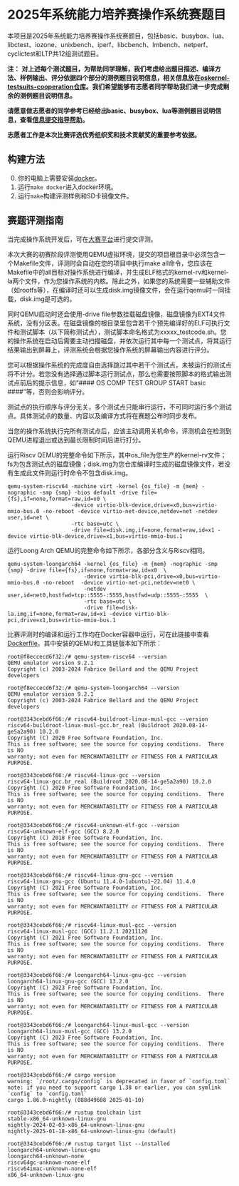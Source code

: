# 2025年系统能力培养赛操作系统赛题目

本项目是2025年系统能力培养赛操作系统赛题目，包括basic、busybox、lua、libctest、iozone、unixbench、iperf、libcbench、lmbench、netperf、cyclictest和LTP共12组测试题目。

**注：**
**对上述每个测试题目，为帮助同学理解，我们考虑给出题目描述、编译方法、样例输出、评分依据四个部分的测例题目说明信息，相关信息放在[oskernel-testsuits-cooperation仓库](https://github.com/oscomp/oskernel-testsuits-cooperation/tree/master)。我们希望能够有志愿者同学帮助我们进一步完成剩余的测例题目说明信息。**

**请愿意做志愿者的同学参考已经给出basic、busybox、lua等测例题目说明信息，查看[信息提交指导帮助](https://github.com/oscomp/oskernel-testsuits-cooperation/blob/master/README.md)。**

**志愿者工作是本次比赛评选优秀组织奖和技术贡献奖的重要参考依据。**

## 构建方法

0. 你的电脑上需要安装[docker](https://docs.docker.com/engine/install/)。
1. 运行`make docker`进入docker环境。
2. 运行`make`构建评测样例和SD卡镜像文件。

## 赛题评测指南

当完成操作系统开发后，可在[大赛平台](http://course.educg.net)进行提交评测。

本次大赛的初赛阶段评测使用QEMU虚拟环境，提交的项目根目录中必须包含一个Makefile文件，评测时会自动在您的项目中执行make all命令，您应该在Makefile中的all目标对操作系统进行编译，并生成ELF格式的kernel-rv和kernel-la两个文件，作为您操作系统的内核。除此之外，如果您的系统需要一些辅助文件（如rootfs等），在编译时还可以生成disk.img镜像文件，会在运行qemu时一同挂载，disk.img是可选的。

同时QEMU启动时还会使用-drive file参数挂载磁盘镜像，磁盘镜像为EXT4文件系统，没有分区表。在磁盘镜像的根目录里包含若干个预先编译好的ELF可执行文件和测试脚本（以下简称测试点），测试脚本命名格式为xxxxx_testcode.sh。您的操作系统在启动后需要主动扫描磁盘，并依次运行其中每一个测试点，将其运行结果输出到屏幕上，评测系统会根据您操作系统的屏幕输出内容进行评分。

您可以根据操作系统的完成度自由选择跳过其中若干个测试点，未被运行的测试点将不计分。若您没有选择通过脚本运行测试点，那么也需要按照脚本的格式输出测试点前后的提示信息，如“#### OS COMP TEST GROUP START basic ####”等，否则会影响评分。

测试点的执行顺序与评分无关，多个测试点只能串行运行，不可同时运行多个测试点。具体测试点的数量、内容以及编译方式将在赛题公布时同步发布。

当您的操作系统执行完所有测试点后，应该主动调用关机命令，评测机会在检测到QEMU进程退出或达到最长限制时间后进行打分。

运行Riscv QEMU的完整命令如下所示，其中os_file为您生产的kernel-rv文件；fs为包含测试点的磁盘镜像；disk.img为您仓库编译时生成的磁盘镜像文件，若没有生成此文件则运行时命令不包含disk.img。

```
qemu-system-riscv64 -machine virt -kernel {os_file} -m {mem} -nographic -smp {smp} -bios default -drive file={fs},if=none,format=raw,id=x0 \
                    -device virtio-blk-device,drive=x0,bus=virtio-mmio-bus.0 -no-reboot -device virtio-net-device,netdev=net -netdev user,id=net \
                    -rtc base=utc \
                    -drive file=disk.img,if=none,format=raw,id=x1 -device virtio-blk-device,drive=x1,bus=virtio-mmio-bus.1
```
运行Loong Arch QEMU的完整命令如下所示，各部分含义与Riscv相同。

```
qemu-system-loongarch64 -kernel {os_file} -m {mem} -nographic -smp {smp} -drive file={fs},if=none,format=raw,id=x0  \
                        -device virtio-blk-pci,drive=x0,bus=virtio-mmio-bus.0 -no-reboot  -device virtio-net-pci,netdev=net0 \
                        -netdev user,id=net0,hostfwd=tcp::5555-:5555,hostfwd=udp::5555-:5555  \
                        -rtc base=utc \
                        -drive file=disk-la.img,if=none,format=raw,id=x1 -device virtio-blk-pci,drive=x1,bus=virtio-mmio-bus.1
```

比赛评测时的编译和运行工作均在Docker容器中运行，可在此链接中查看[Dockerfile](https://gitlab.educg.net/wangmingjian/os-contest-2024-image/)。其中安装的QEMU和工具链版本如下所示：
```
root@f8eccecd6f32:/# qemu-system-riscv64 --version
QEMU emulator version 9.2.1
Copyright (c) 2003-2024 Fabrice Bellard and the QEMU Project developers

root@f8eccecd6f32:/# qemu-system-loongarch64 --version
QEMU emulator version 9.2.1
Copyright (c) 2003-2024 Fabrice Bellard and the QEMU Project developers

root@3343cebd6f66:/# riscv64-buildroot-linux-musl-gcc --version
riscv64-buildroot-linux-musl-gcc.br_real (Buildroot 2020.08-14-ge5a2a90) 10.2.0
Copyright (C) 2020 Free Software Foundation, Inc.
This is free software; see the source for copying conditions.  There is NO
warranty; not even for MERCHANTABILITY or FITNESS FOR A PARTICULAR PURPOSE.

root@3343cebd6f66:/# riscv64-linux-gcc --version
riscv64-linux-gcc.br_real (Buildroot 2020.08-14-ge5a2a90) 10.2.0
Copyright (C) 2020 Free Software Foundation, Inc.
This is free software; see the source for copying conditions.  There is NO
warranty; not even for MERCHANTABILITY or FITNESS FOR A PARTICULAR PURPOSE.

root@3343cebd6f66:/# riscv64-unknown-elf-gcc --version
riscv64-unknown-elf-gcc (GCC) 8.2.0
Copyright (C) 2018 Free Software Foundation, Inc.
This is free software; see the source for copying conditions.  There is NO
warranty; not even for MERCHANTABILITY or FITNESS FOR A PARTICULAR PURPOSE.

root@3343cebd6f66:/# riscv64-linux-gnu-gcc --version
riscv64-linux-gnu-gcc (Ubuntu 11.4.0-1ubuntu1~22.04) 11.4.0
Copyright (C) 2021 Free Software Foundation, Inc.
This is free software; see the source for copying conditions.  There is NO
warranty; not even for MERCHANTABILITY or FITNESS FOR A PARTICULAR PURPOSE.

root@3343cebd6f66:/# riscv64-linux-musl-gcc --version
riscv64-linux-musl-gcc (GCC) 11.2.1 20211120
Copyright (C) 2021 Free Software Foundation, Inc.
This is free software; see the source for copying conditions.  There is NO
warranty; not even for MERCHANTABILITY or FITNESS FOR A PARTICULAR PURPOSE.

root@3343cebd6f66:/# loongarch64-linux-gnu-gcc --version
loongarch64-linux-gnu-gcc (GCC) 13.2.0
Copyright (C) 2023 Free Software Foundation, Inc.
This is free software; see the source for copying conditions.  There is NO
warranty; not even for MERCHANTABILITY or FITNESS FOR A PARTICULAR PURPOSE.

root@3343cebd6f66:/# loongarch64-linux-musl-gcc --version
loongarch64-linux-musl-gcc (GCC) 13.2.0
Copyright (C) 2023 Free Software Foundation, Inc.
This is free software; see the source for copying conditions.  There is NO
warranty; not even for MERCHANTABILITY or FITNESS FOR A PARTICULAR PURPOSE.

root@3343cebd6f66:/# cargo version
warning: `/root/.cargo/config` is deprecated in favor of `config.toml`
note: if you need to support cargo 1.38 or earlier, you can symlink `config` to `config.toml`
cargo 1.86.0-nightly (088d49608 2025-01-10)

root@3343cebd6f66:/# rustup toolchain list
stable-x86_64-unknown-linux-gnu
nightly-2024-02-03-x86_64-unknown-linux-gnu
nightly-2025-01-18-x86_64-unknown-linux-gnu (default)

root@3343cebd6f66:/# rustup target list --installed
loongarch64-unknown-linux-gnu
loongarch64-unknown-none
riscv64gc-unknown-none-elf
riscv64imac-unknown-none-elf
x86_64-unknown-linux-gnu
```
